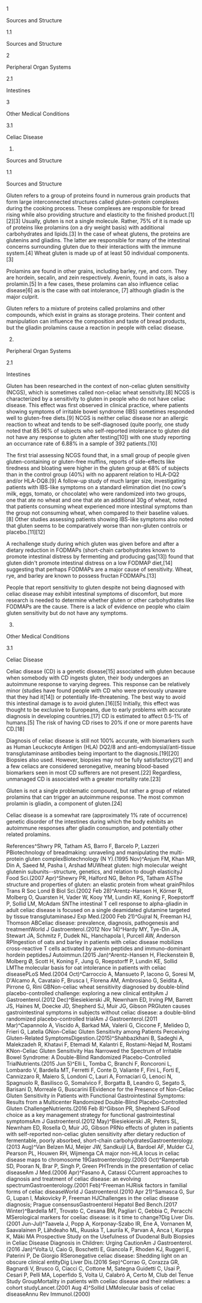 1

Sources and Structure

1.1

Sources and Structure

2

Peripheral Organ Systems

2.1

Intestines

3

Other Medical Conditions

3.1

Celiac Disease

1.

Sources and Structure

1.1

Sources and Structure

Gluten refers to a group of proteins found in numerous grain products that form large interconnected structures called gluten\-protein complexes during the cooking process. These complexes are responsible for bread rising while also providing structure and elasticity to the finished product.\[1]\[2]\[3] Usually, gluten is not a single molecule. Rather, 75% of it is made up of proteins like prolamins (on a dry weight basis) with additional carbohydrates and lipids.\[3] In the case of wheat glutens, the proteins are glutenins and gliadins. The latter are responsible for many of the intestinal concerns surrounding gluten due to their interactions with the immune system.\[4] Wheat gluten is made up of at least 50 individual components.\[3]

Prolamins are found in other grains, including barley, rye, and corn. They are hordein, secalin, and zein respectively. Avenin, found in oats, is also a prolamin.\[5] In a few cases, these prolamins can also influence celiac disease\[6] as is the case with oat intolerance, \[7] although gliadin is the major culprit.


Gluten refers to a mixture of proteins called prolamins and other compounds, which exist in grains as storage proteins. Their content and manipulation can influence the composition and taste of bread products, but the gliadin prolamins cause a reaction in people with celiac disease.


2.

Peripheral Organ Systems

2.1

Intestines

Gluten has been researched in the context of non\-celiac gluten sensitivity (NCGS), which is sometimes called non\-celiac wheat sensitivity.\[8] NCGS is characterized by a sensitivity to gluten in people who do not have celiac disease. This effect was first observed in clinical practice, where patients showing symptoms of irritable bowel syndrome (IBS) sometimes responded well to gluten\-free diets.\[9] NCGS is neither celiac disease nor an allergic reaction to wheat and tends to be self\-diagnosed (quite poorly, one study noted that 85\.96% of subjects who self\-reported intolerance to gluten did not have any response to gluten after testing\[10]) with one study reporting an occurrance rate of 6\.88% in a sample of 392 patients.\[10]

The first trial assessing NCGS found that, in a small group of people given gluten\-containing or gluten\-free muffins, reports of side\-effects like tiredness and bloating were higher in the gluten group at 68% of subjects than in the control group (40%) with no apparent relation to HLA\-DQ2 and/or HLA\-DQ8\.\[9] A follow\-up study of much larger size, investigating patients with IBS\-like symptoms on a standard elimination diet (no cow's milk, eggs, tomato, or chocolate) who were randomized into two groups, one that ate no wheat and one that ate an additional 30g of wheat, noted that patients consuming wheat experienced more intestinal symptoms than the group not consuming wheat, when compared to their baseline values.\[8] Other studies assessing patients showing IBS\-like symptoms also noted that gluten seems to be comparatively worse than non\-gluten controls or placebo.\[11]\[12]

A rechallenge study during which gluten was given before and after a dietary reduction in FODMAPs (short\-chain carbohydrates known to promote intestinal distress by fermenting and producing gas\[13]) found that gluten didn't promote intestinal distress on a low FODMAP diet,\[14] suggesting that perhaps FODMAPs are a major cause of sensitivity. Wheat, rye, and barley are known to possess fructan FODMAPs.\[13]


People that report sensitivity to gluten despite not being diagnosed with celiac disease may exhibit intestinal symptoms of discomfort, but more research is needed to determine whether gluten or other carbohydrates like FODMAPs are the cause. There is a lack of evidence on people who claim gluten sensitivity but do not have any symptoms. 


3.

Other Medical Conditions

3.1

Celiac Disease

Celiac disease (CD) is a genetic disease\[15] associated with gluten because when somebody with CD ingests gluten, their body undergoes an autoimmune response to varying degrees. This response can be relatively minor (studies have found people with CD who were previously unaware that they had it\[14]) or potentially life\-threatening. The best way to avoid this intestinal damage is to avoid gluten.\[16]\[5] Initially, this effect was thought to be exclusive to Europeans, due to early problems with accurate diagnosis in developing countries.\[17] CD is estimated to affect 0\.5\-1% of humans.\[5] The risk of having CD rises to 20% if one or more parents have CD.\[18]

Diagnosis of celiac disease is still not 100% accurate, with biomarkers such as Human Leuckocyte Antigen (HLA) DQ2/8 and anti\-endomysial/anti\-tissue transglutaminase antibodies being important to the diagnosis.\[19]\[20] Biopsies also used. However, biopsies may not be fully satisfactory\[21] and a few celiacs are considered seronegative, meaning blood\-based biomarkers seen in most CD sufferers are not present.\[22] Regardless, unmanaged CD is associated with a greater mortality rate.\[23]

Gluten is not a single problematic compound, but rather a group of related prolamins that can trigger an autoimmune response. The most common prolamin is gliadin, a component of gluten.\[24]


Celiac disease is a somewhat rare (approximately 1% rate of occurrence) genetic disorder of the intestines during which the body exhibits an autoimmune responses after gliadin consumption, and potentially other related prolamins.


References^Shwry PR, Tatham AS, Barro F, Barcelo P, Lazzeri PBiotechnology of breadmaking: unraveling and manipulating the multi\-protein gluten complexBiotechnology (N Y).(1995 Nov)^Anjum FM, Khan MR, Din A, Saeed M, Pasha I, Arshad MUWheat gluten: high molecular weight glutenin subunits\-\-structure, genetics, and relation to dough elasticityJ Food Sci.(2007 Apr)^Shewry PR, Halford NG, Belton PS, Tatham ASThe structure and properties of gluten: an elastic protein from wheat grainPhilos Trans R Soc Lond B Biol Sci.(2002 Feb 28)^Arentz\-Hansen H, Körner R, Molberg O, Quarsten H, Vader W, Kooy YM, Lundin KE, Koning F, Roepstorff P, Sollid LM, McAdam SNThe intestinal T cell response to alpha\-gliadin in adult celiac disease is focused on a single deamidated glutamine targeted by tissue transglutaminaseJ Exp Med.(2000 Feb 21)^Gujral N, Freeman HJ, Thomson ABCeliac disease: prevalence, diagnosis, pathogenesis and treatmentWorld J Gastroenterol.(2012 Nov 14)^Hardy MY, Tye\-Din JA, Stewart JA, Schmitz F, Dudek NL, Hanchapola I, Purcell AW, Anderson RPIngestion of oats and barley in patients with celiac disease mobilizes cross\-reactive T cells activated by avenin peptides and immuno\-dominant hordein peptidesJ Autoimmun.(2015 Jan)^Arentz\-Hansen H, Fleckenstein B, Molberg Ø, Scott H, Koning F, Jung G, Roepstorff P, Lundin KE, Sollid LMThe molecular basis for oat intolerance in patients with celiac diseasePLoS Med.(2004 Oct)^Carroccio A, Mansueto P, Iacono G, Soresi M, D'Alcamo A, Cavataio F, Brusca I, Florena AM, Ambrosiano G, Seidita A, Pirrone G, Rini GBNon\-celiac wheat sensitivity diagnosed by double\-blind placebo\-controlled challenge: exploring a new clinical entityAm J Gastroenterol.(2012 Dec)^Biesiekierski JR, Newnham ED, Irving PM, Barrett JS, Haines M, Doecke JD, Shepherd SJ, Muir JG, Gibson PRGluten causes gastrointestinal symptoms in subjects without celiac disease: a double\-blind randomized placebo\-controlled trialAm J Gastroenterol.(2011 Mar)^Capannolo A, Viscido A, Barkad MA, Valerii G, Ciccone F, Melideo D, Frieri G, Latella GNon\-Celiac Gluten Sensitivity among Patients Perceiving Gluten\-Related SymptomsDigestion.(2015)^Shahbazkhani B, Sadeghi A, Malekzadeh R, Khatavi F, Etemadi M, Kalantri E, Rostami\-Nejad M, Rostami KNon\-Celiac Gluten Sensitivity Has Narrowed the Spectrum of Irritable Bowel Syndrome: A Double\-Blind Randomized Placebo\-Controlled TrialNutrients.(2015 Jun 5)^Elli L, Tomba C, Branchi F, Roncoroni L, Lombardo V, Bardella MT, Ferretti F, Conte D, Valiante F, Fini L, Forti E, Cannizzaro R, Maiero S, Londoni C, Lauri A, Fornaciari G, Lenoci N, Spagnuolo R, Basilisco G, Somalvico F, Borgatta B, Leandro G, Segato S, Barisani D, Morreale G, Buscarini EEvidence for the Presence of Non\-Celiac Gluten Sensitivity in Patients with Functional Gastrointestinal Symptoms: Results from a Multicenter Randomized Double\-Blind Placebo\-Controlled Gluten ChallengeNutrients.(2016 Feb 8)^Gibson PR, Shepherd SJFood choice as a key management strategy for functional gastrointestinal symptomsAm J Gastroenterol.(2012 May)^Biesiekierski JR, Peters SL, Newnham ED, Rosella O, Muir JG, Gibson PRNo effects of gluten in patients with self\-reported non\-celiac gluten sensitivity after dietary reduction of fermentable, poorly absorbed, short\-chain carbohydratesGastroenterology.(2013 Aug)^Van Belzen MJ, Meijer JW, Sandkuijl LA, Bardoel AF, Mulder CJ, Pearson PL, Houwen RH, Wijmenga CA major non\-HLA locus in celiac disease maps to chromosome 19Gastroenterology.(2003 Oct)^Rampertab SD, Pooran N, Brar P, Singh P, Green PHTrends in the presentation of celiac diseaseAm J Med.(2006 Apr)^Fasano A, Catassi CCurrent approaches to diagnosis and treatment of celiac disease: an evolving spectrumGastroenterology.(2001 Feb)^Freeman HJRisk factors in familial forms of celiac diseaseWorld J Gastroenterol.(2010 Apr 21)^Samasca G, Sur G, Lupan I, Makovicky P, Freeman HJChallenges in the celiac disease diagnosis; Prague consensusGastroenterol Hepatol Bed Bench.(2017 Winter)^Bardella MT, Trovato C, Cesana BM, Pagliari C, Gebbia C, Peracchi MSerological markers for coeliac disease: is it time to change?Dig Liver Dis.(2001 Jun\-Jul)^Taavela J, Popp A, Korponay\-Szabo IR, Ene A, Vornanen M, Saavalainen P, Lähdeaho ML, Ruuska T, Laurila K, Parvan A, Anca I, Kurppa K, Mäki MA Prospective Study on the Usefulness of Duodenal Bulb Biopsies in Celiac Disease Diagnosis in Children: Urging CautionAm J Gastroenterol.(2016 Jan)^Volta U, Caio G, Boschetti E, Giancola F, Rhoden KJ, Ruggeri E, Paterini P, De Giorgio RSeronegative celiac disease: Shedding light on an obscure clinical entityDig Liver Dis.(2016 Sep)^Corrao G, Corazza GR, Bagnardi V, Brusco G, Ciacci C, Cottone M, Sategna Guidetti C, Usai P, Cesari P, Pelli MA, Loperfido S, Volta U, Calabró A, Certo M, Club del Tenue Study GroupMortality in patients with coeliac disease and their relatives: a cohort studyLancet.(2001 Aug 4)^Sollid LMMolecular basis of celiac diseaseAnnu Rev Immunol.(2000)